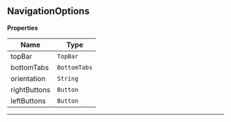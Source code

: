 <a name="NavigationOptions"></a>

## NavigationOptions
**Properties**

| Name | Type |
| --- | --- |
| topBar | <code>TopBar</code> | 
| bottomTabs | <code>BottomTabs</code> | 
| orientation | <code>String</code> | 
| rightButtons | <code>Button</code> | 
| leftButtons | <code>Button</code> | 


* * *

